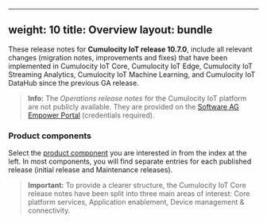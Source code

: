 
---
weight: 10
title: Overview
layout: bundle
---

These release notes for **Cumulocity IoT release 10.7.0**, include all relevant changes (migration notes, improvements and fixes) that have been implemented in Cumulocity IoT Core, Cumulocity IoT Edge, Cumulocity IoT Streaming Analytics, Cumulocity IoT Machine Learning, and Cumulocity IoT DataHub since the previous GA release.

>**Info:** The *Operations release notes* for the Cumulocity IoT platform are not publicly available. They are provided on the [Software AG Empower Portal](https://documentation.softwareag.com/) (credentials required).

### Product components

Select the [product component](/about/introduction/#component) you are interested in from the index at the left. In most components, you will find separate entries for each published release (initial release and Maintenance releases).

> **Important:** To provide a clearer structure, the Cumulocity IoT Core release notes have been split into three main areas of interest: Core platform services, Application enablement, Device management & connectivity.
